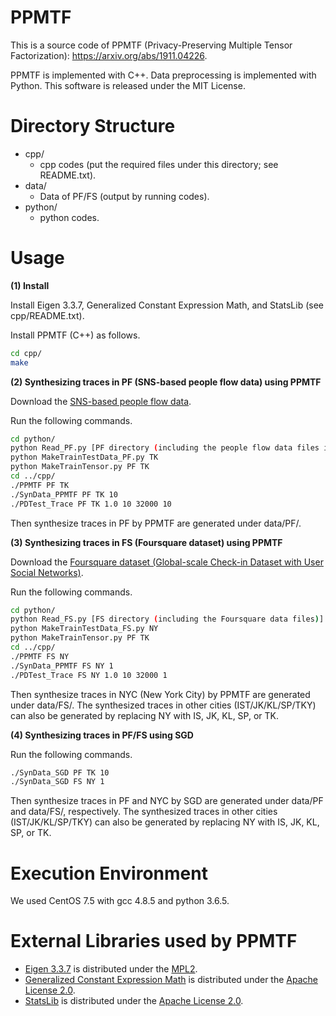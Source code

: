 # PPMTF
This is a source code of PPMTF (Privacy-Preserving Multiple Tensor Factorization): https://arxiv.org/abs/1911.04226.

PPMTF is implemented with C++. Data preprocessing is implemented with Python. This software is released under the MIT License.

# Directory Structure
- cpp/
  - cpp codes (put the required files under this directory; see README.txt).
- data/
  - Data of PF/FS (output by running codes).
- python/
  - python codes.

# Usage
**(1) Install**

Install Eigen 3.3.7, Generalized Constant Expression Math, and StatsLib (see cpp/README.txt).

Install PPMTF (C++) as follows.
```bash
cd cpp/
make
```

**(2) Synthesizing traces in PF (SNS-based people flow data) using PPMTF**

Download the [SNS-based people flow data](https://nightley.jp/archives/1954/).

Run the following commands.

```bash
cd python/
python Read_PF.py [PF directory (including the people flow data files in Tokyo)] TK
python MakeTrainTestData_PF.py TK
python MakeTrainTensor.py PF TK
cd ../cpp/
./PPMTF PF TK
./SynData_PPMTF PF TK 10
./PDTest_Trace PF TK 1.0 10 32000 10
```

Then synthesize traces in PF by PPMTF are generated under data/PF/.

**(3) Synthesizing traces in FS (Foursquare dataset) using PPMTF**

Download the [Foursquare dataset (Global-scale Check-in Dataset with User Social Networks)](https://sites.google.com/site/yangdingqi/home/foursquare-dataset).

Run the following commands.

```bash
cd python/
python Read_FS.py [FS directory (including the Foursquare data files)] NY
python MakeTrainTestData_FS.py NY
python MakeTrainTensor.py PF TK
cd ../cpp/
./PPMTF FS NY
./SynData_PPMTF FS NY 1
./PDTest_Trace FS NY 1.0 10 32000 1
```

Then synthesize traces in NYC (New York City) by PPMTF are generated under data/FS/. The synthesized traces in other cities (IST/JK/KL/SP/TKY) can also be generated by replacing NY with IS, JK, KL, SP, or TK.

**(4) Synthesizing traces in PF/FS using SGD**

Run the following commands.

```bash
./SynData_SGD PF TK 10
./SynData_SGD FS NY 1
```

Then synthesize traces in PF and NYC by SGD are generated under data/PF and data/FS/, respectively. The synthesized traces in other cities (IST/JK/KL/SP/TKY) can also be generated by replacing NY with IS, JK, KL, SP, or TK.

# Execution Environment
We used CentOS 7.5 with gcc 4.8.5 and python 3.6.5.

# External Libraries used by PPMTF
- [Eigen 3.3.7](http://eigen.tuxfamily.org/index.php?title=Main_Page) is distributed under the [MPL2](https://www.mozilla.org/en-US/MPL/2.0/).
- [Generalized Constant Expression Math](https://www.kthohr.com/gcem.html) is distributed under the [Apache License 2.0](https://github.com/kthohr/stats/blob/master/LICENSE).
- [StatsLib](https://www.kthohr.com/statslib.html) is distributed under the [Apache License 2.0](https://github.com/kthohr/stats/blob/master/LICENSE).

